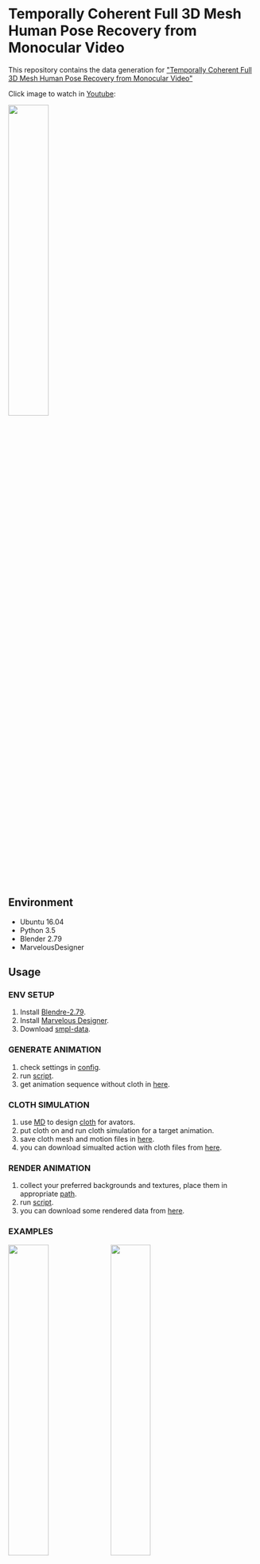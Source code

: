 # Temporally Coherent Full 3D Mesh Human Pose Recovery from Monocular Video
This repository contains the data generation for ["Temporally Coherent Full 3D Mesh Human Pose Recovery from Monocular Video"](https://arxiv.org/abs/1906.00161)

Click image to watch in [Youtube](https://youtu.be/Olbo53PgGH8):

[<img src="https://github.com/liujianee/MVIPER/blob/master/assets/female_106_12_Full_with_Music.gif" width="40%">](https://youtu.be/Olbo53PgGH8)


## Environment
- Ubuntu 16.04
- Python 3.5
- Blender 2.79
- MarvelousDesigner


## Usage

### ENV SETUP
1. Install [Blendre-2.79](https://www.blender.org/download/).
2. Install [Marvelous Designer](https://www.marvelousdesigner.com/product/pricing/).
3. Download [smpl-data](https://drive.google.com/drive/folders/11tulnh1hdrMNA4ABWqj4Bzli2HVw1kkR?usp=sharing).


### GENERATE ANIMATION

1. check settings in [config](https://github.com/liujianee/MVIPER/blob/master/datageneration/config).
2. run [script](https://github.com/liujianee/MVIPER/blob/master/datageneration/run_Generate_Animation.sh).
3. get animation sequence without cloth in [here](https://github.com/liujianee/MVIPER/tree/master/datageneration/animate_out).

### CLOTH SIMULATION

1. use [MD](https://www.marvelousdesigner.com/) to design [cloth](https://github.com/liujianee/MVIPER/tree/master/datageneration/MD_Assets) for avators.
2. put cloth on and run cloth simulation for a target animation.
3. save cloth mesh and motion files in [here](https://github.com/liujianee/MVIPER/tree/master/datageneration/animate_out).
4. you can download simualted action with cloth files from [here](https://drive.google.com/drive/folders/11tulnh1hdrMNA4ABWqj4Bzli2HVw1kkR?usp=sharing).

### RENDER ANIMATION

1. collect your preferred backgrounds and textures, place them in appropriate [path](https://github.com/liujianee/MVIPER/blob/master/datageneration/config).
2. run [script](https://github.com/liujianee/MVIPER/blob/master/datageneration/run_Render_Animation.sh).
3. you can download some rendered data from [here](https://drive.google.com/drive/folders/11tulnh1hdrMNA4ABWqj4Bzli2HVw1kkR?usp=sharing).

### EXAMPLES

<img src="https://github.com/liujianee/MVIPER/blob/master/assets/female_05_05_Full.gif" width="40%">

<img src="https://github.com/liujianee/MVIPER/blob/master/assets/female_05_06_Full.gif" width="40%">

<img src="https://github.com/liujianee/MVIPER/blob/master/assets/male_05_10_Full.gif" width="40%">

<img src="https://github.com/liujianee/MVIPER/blob/master/assets/male_104_16_Full.gif" width="40%">

<img src="https://github.com/liujianee/MVIPER/blob/master/assets/male_85_01_Full.gif" width="40%">



## References
- [surreal](https://github.com/gulvarol/surreal)

